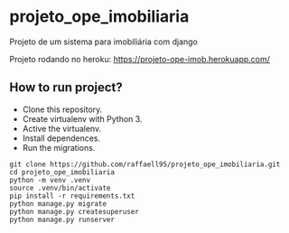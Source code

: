 # projeto_ope_imobiliaria

Projeto de um sistema para imobiliária com django

Projeto rodando no heroku: https://projeto-ope-imob.herokuapp.com/


## How to run project?

* Clone this repository.
* Create virtualenv with Python 3.
* Active the virtualenv.
* Install dependences.
* Run the migrations.

```
git clone https://github.com/raffaell95/projeto_ope_imobiliaria.git
cd projeto_ope_imobiliaria
python -m venv .venv
source .venv/bin/activate
pip install -r requirements.txt
python manage.py migrate
python manage.py createsuperuser
python manage.py runserver
```
